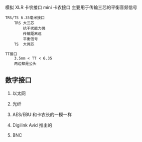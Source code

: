 
模拟
    XLR 卡农接口
    mini 卡农接口
        主要用于传输三芯的平衡音频信号

    TRS/TS 6.35毫米接口
        TRS 大三芯
            抗干扰能力强
            传输距离远
            平衡信号
        TS  大两芯

    TT接口
        3.5mm < TT < 6.35
        两边都是公头


## 数字接口

1. 以太网

2. 光纤

3. AES/EBU
    和卡农长的一模一样

4. Digilink
    Avid 推出的

5. BNC
